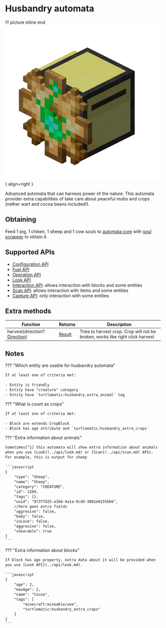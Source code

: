# Husbandry automata

!!! picture inline end
    ![Header](./../../images/husbandry_automata_turtle.png){ align=right }

Advanced automata that can harness power of the nature. This automata provider extra capabilities of take care about peaceful mobs and crops (nether wart and cocoa beans included!).

## Obtaining

Feed 1 pig, 1 chiken, 1 sheep and 1 cow souls to [automata core](./automata.md) with [soul scrapper](../miscellaneous/soul_scrapper.md) to obtain it.

## Supported APIs

- [Configuration API](../api/configuration.md)
- [Fuel API](../api/fuel.md)
- [Operation API](../api/operation.md)
- [Look API](../api/look.md)
- [Interaction API](../api/interaction.md): allows interaction with blocks and some entities
- [Scan API](../api/scan.md): allows interaction with items and some entities
- [Capture API](../api/capture.md): only interaction with some entities

## Extra methods

| Function                                          | Returns | Description                                                                                                     |
|---------------------------------------------------|---------|-----------------------------------------------------------------------------------------------------------------|
| harvest(direction?: [Direction](../api/introduction.md#direction))                                            | [Result](../api/introduction.md#result)  | Tries to harvest crop. Crop will not be broken, works like right click harvest      |

## Notes

??? "Which entity are usable for husbandry automata"

    If at least one of criteria met:

    - Entity is friendly
    - Entity have "creature" category
    - Entity have `turtlematic:husbandry_extra_animal` tag

??? "What is count as crops"

    If at least one of criteria met:

    - Block are extends CropBlock
    - Block has age attribute and `turtlematic:husbandry_extra_crops`

??? "Extra information about animals"

    Sometimes[^1] this automata will show extra information about animals when you use [Look](../api/look.md) or [Scan](../api/scan.md) APIs. For example, this is output for sheep

    ```javascript
    {
        "type": "Sheep",
        "name": "Sheep",
        "category": "CREATURE",
        "id": 1269,
        "tags": {},
        "uuid": "0737fd25-a1b6-4a1a-9cdd-3081e0155bb6",
        //here goes extra fields
        "aggresive": false,
        "baby": false,
        "inLove": false,
        "aggresive": false,
        "shearable": true
    }
    ```

??? "Extra information about blocks"

    If block has age property, extra data about it will be provided when you use [Look API](../api/look.md).

    ```javascript
    {
        "age": 2,
        "maxAge": 2,
        "name": "Cocoa",
        "tags": [
            "minecraft:mineable/axe",
            "turtlematic:husbandry_extra_crops"
        ]
    }
    ```

[^1]: When entity class extends Animal. `shearable` available when entity class extends Animal and implements Shearable interface

